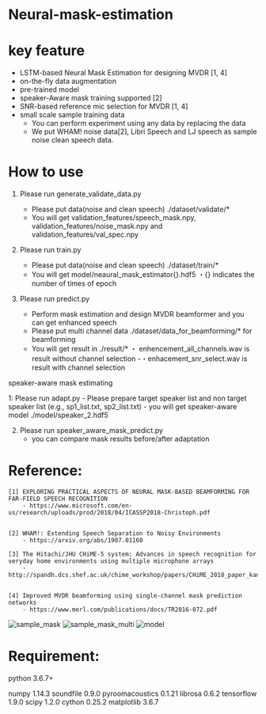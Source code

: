 # Neural-mask-estimation

# key feature

- LSTM-based Neural Mask Estimation for designing MVDR [1, 4]
- on-the-fly data augmentation
- pre-trained model	
- speaker-Aware mask training supported [2]
- SNR-based reference mic selection for MVDR [1, 4]
- small scale sample training data 
	- You can perform experiment using any data by replacing the data
	- We put WHAM! noise data[2], Libri Speech and LJ speech as sample noise clean speech data.


# How to use

1. Please run generate_validate_data.py
	- Please put data(noise and clean speech) ./dataset/validate/*
	- You will get validation_features/speech_mask.npy, validation_features/noise_mask.npy and validation_features/val_spec.npy

2. Please run train.py
	- Please put data(noise and clean speech) ./dataset/train/*
	- You will get model/neaural_mask_estimator{}.hdf5
		・{} indicates the number of times of epoch	

3. Please run predict.py
	- Perform mask estimation and design MVDR beamformer and you can get enhanced speech
	- Please put multi channel data ./dataset/data_for_beamforming/* for beamforming
	- You will get result in ./result/*
		・ enhencement_all_channels.wav is result without channel selection
		-・enhacement_snr_select.wav is result with channel selection
	

speaker-aware mask estimating

1: Please run adapt.py
	- Please prepare target speaker list and non target speaker list (e.g., sp1_list.txt, sp2_list.txt)
	- you will get speaker-aware model ./model/speaker_2.hdf5	
	
2. Please run speaker_aware_mask_predict.py
	- you can compare mask results before/after adaptation 
		
# Reference:

	[1] EXPLORING PRACTICAL ASPECTS OF NEURAL MASK-BASED BEAMFORMING FOR FAR-FIELD SPEECH RECOGNITION
		- https://www.microsoft.com/en-us/research/uploads/prod/2018/04/ICASSP2018-Christoph.pdf


	[2] WHAM!: Extending Speech Separation to Noisy Environments
		- https://arxiv.org/abs/1907.01160
		
	[3] The Hitachi/JHU CHiME-5 system: Advances in speech recognition for veryday home environments using multiple microphone arrays
		- http://spandh.dcs.shef.ac.uk/chime_workshop/papers/CHiME_2018_paper_kanda.pdf
	
	
	[4] Improved MVDR beamforming using single-channel mask prediction networks
		- https://www.merl.com/publications/docs/TR2016-072.pdf
    
![sample_mask](https://user-images.githubusercontent.com/41845296/62979654-5b090880-be5f-11e9-8eb3-08afc616e279.png)
![sample_mask_multi](https://user-images.githubusercontent.com/41845296/62979655-5b090880-be5f-11e9-9fde-028cc82d4f33.png)
![model](https://user-images.githubusercontent.com/41845296/62979656-5b090880-be5f-11e9-9e4f-fa4e4be17560.png)

# Requirement:
python                    3.6.7+

numpy	                  1.14.3
soundfile                 0.9.0
pyroomacoustics           0.1.21
librosa                   0.6.2
tensorflow                1.9.0
scipy                     1.2.0
cython                    0.25.2
matplotlib                3.6.7


    
    
